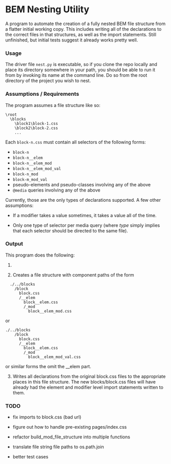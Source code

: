 # BEM Nesting Utility

A program to automate the creation of a fully nested BEM file structure from a flatter initial working copy.  This includes writing all of the declarations to the correct files in that structures, as well as the import statements. Still unfinished, but
initial tests suggest it already works pretty well.

### Usage

The driver file `nest.py` is executable, so if you clone the repo locally and place its directory somewhere in your path, you should be able to run it from by invoking its name at the command line.  Do so from the root directory of the project you wish to nest. 

### Assumptions / Requirements

The program assumes a file structure like so:

```
\root
  \blocks
    \block1\block-1.css
    \block2\block-2.css
    ...
```

Each `block-n.css` must contain all selectors of the following forms:

* `block-n`
* `block-n__elem`
* `block-n__elem_mod`
* `block-n__elem_mod_val`
* `block-n_mod`
* `block-m_mod_val`
* pseudo-elements and pseudo-classes involving any of the above
* `@media` queries involving any of the above

Currently, those are the only types of declarations supported.  A few other assumptions:

- If a modifier takes a value sometimes, it takes a value all of the time.

- Only one type of selector per media query (where _type_ simply implies that each selector should be directed to the same file).



### Output

This program does the following:

  1. 

  2. Creates a file structure with component paths of the form
  ```
    ./../blocks
      /block
        block.css
        /__elem
          block__elem.css
          /_mod
            block__elem_mod.css
  ```

  or 

  ```
  ./../blocks
      /block
        block.css
        /__elem
          block__elem.css
          /_mod
            block__elem_mod_val.css
  ```

  or similar forms the omit the __elem part. 

  3. Writes all declarations from the original block.css files to the
  appropriate places in this file structure.  The new blocks/block.css
  files will have already had the element and modifier level import 
  statements written to them.


### TODO

- fix imports to block.css (bad url)
- figure out how to handle pre-existing pages/index.css

- refactor build_mod_file_structure into multiple functions
- translate file string file paths to os.path.join
- better test cases